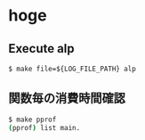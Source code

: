 # hoge


 ## Execute alp

 ```
$ make file=${LOG_FILE_PATH} alp
 ```

## 関数毎の消費時間確認
```sh
$ make pprof
(pprof) list main.
```

